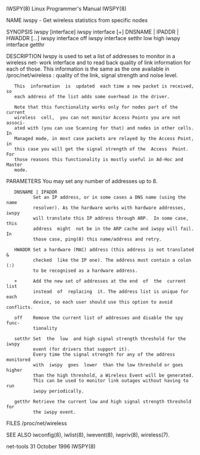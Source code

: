 IWSPY(8)                  Linux Programmer's Manual                  IWSPY(8)

NAME
       iwspy - Get wireless statistics from specific nodes

SYNOPSIS
       iwspy [interface]
       iwspy interface [+] DNSNAME | IPADDR | HWADDR [...]
       iwspy interface off
       iwspy interface setthr low high
       iwspy interface getthr

DESCRIPTION
       Iwspy is used to set a list of addresses to monitor in a wireless net‐
       work interface and to read back quality of link information  for  each
       of  those.  This  information  is  the  same  as  the one available in
       /proc/net/wireless : quality of the link, signal  strength  and  noise
       level.

       This  information  is  updated  each time a new packet is received, so
       each address of the list adds some overhead in the driver.

       Note that this functionality works only for nodes part of the  current
       wireless  cell,  you can not monitor Access Points you are not associ‐
       ated with (you can use Scanning for that) and nodes in other cells. In
       Managed mode, in most case packets are relayed by the Access Point, in
       this case you will get the signal strength of the  Access  Point.  For
       those reasons this functionality is mostly useful in Ad-Hoc and Master
       mode.

PARAMETERS
       You may set any number of addresses up to 8.

       DNSNAME | IPADDR
              Set an IP address, or in some cases a DNS name (using the  name
              resolver). As the hardware works with hardware addresses, iwspy
              will translate this IP address through ARP.  In some case, this
              address  might  not be in the ARP cache and iwspy will fail. In
              those case, ping(8) this name/address and retry.

       HWADDR Set a hardware (MAC) address (this address is not translated  &
              checked  like the IP one). The address must contain a colon (:)
              to be recognised as a hardware address.

       +      Add the new set of addresses at the end  of  the  current  list
              instead  of  replacing  it. The address list is unique for each
              device, so each user should use this option to avoid conflicts.

       off    Remove the current list of addresses and disable the spy  func‐
              tionality

       setthr Set  the  low  and high signal strength threshold for the iwspy
              event (for drivers that support it).
              Every time the signal strength for any of the address monitored
              with  iwspy  goes  lower  than the low threshold or goes higher
              than the high threshold, a Wireless Event will be generated.
              This can be used to monitor link outages without having to  run
              iwspy periodically.

       getthr Retrieve the current low and high signal strength threshold for
              the iwspy event.

FILES
       /proc/net/wireless

SEE ALSO
       iwconfig(8), iwlist(8), iwevent(8), iwpriv(8), wireless(7).

net-tools                      31 October 1996                       IWSPY(8)
